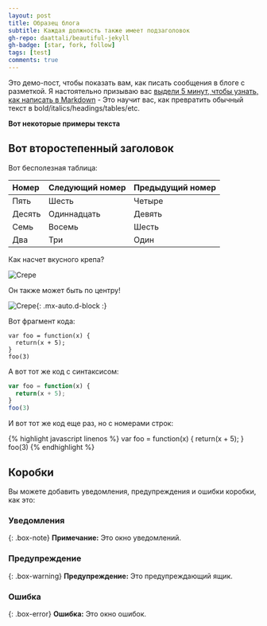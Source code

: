 ```yaml
---
layout: post
title: Образец блога
subtitle: Каждая должность также имеет подзаголовок
gh-repo: daattali/beautiful-jekyll
gh-badge: [star, fork, follow]
tags: [test]
comments: true
---
```


Это демо-пост, чтобы показать вам, как писать сообщения в блоге с разметкой.  Я настоятельно призываю вас [выдели 5 минут, чтобы узнать, как написать в Markdown](https://markdowntutorial.com/) - Это научит вас, как превратить обычный текст в
bold/italics/headings/tables/etc.

**Вот некоторые примеры текста**

## Вот второстепенный заголовок

Вот бесполезная таблица:

| Номер | Следующий номер | Предыдущий номер |
| :------ |:--- | :--- |
| Пять | Шесть | Четыре |
| Десять | Одиннадцать | Девять |
| Семь | Восемь | Шесть |
| Два | Три | Один |


Как насчет вкусного крепа?

![Crepe](https://s3-media3.fl.yelpcdn.com/bphoto/cQ1Yoa75m2yUFFbY2xwuqw/348s.jpg)

Он также может быть по центру!

![Crepe](https://s3-media3.fl.yelpcdn.com/bphoto/cQ1Yoa75m2yUFFbY2xwuqw/348s.jpg){: .mx-auto.d-block :}

Вот фрагмент кода:

~~~
var foo = function(x) {
  return(x + 5);
}
foo(3)
~~~

А вот тот же код с синтаксисом:

```javascript
var foo = function(x) {
  return(x + 5);
}
foo(3)
```

И вот тот же код еще раз, но с номерами строк:

{% highlight javascript linenos %}
var foo = function(x) {
  return(x + 5);
}
foo(3)
{% endhighlight %}

## Коробки
Вы можете добавить уведомления, предупреждения и ошибки коробки, как это:

### Уведомления

{: .box-note}
**Примечание:** Это окно уведомлений.

### Предупреждение

{: .box-warning}
**Предупреждение:** Это предупреждающий ящик.

### Ошибка

{: .box-error}
**Ошибка:** Это окно ошибок.
